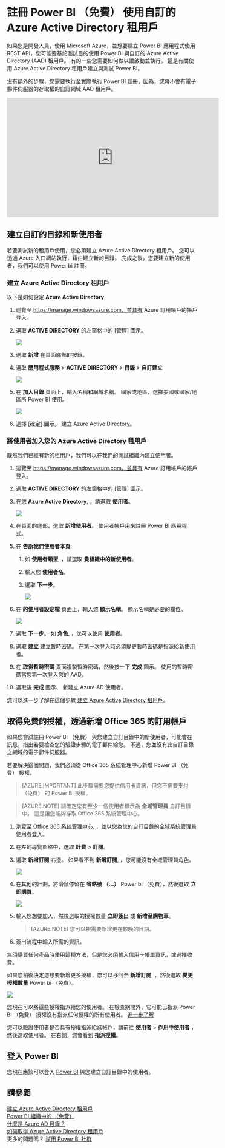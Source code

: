 <properties
pageTitle="註冊自訂的 Azure 目錄"
description="您可以為開發人員，想要測試您的 Power BI 應用程式可使用 REST API。 在您的 Azure 訂閱中建立自訂的目錄，可以讓您來嘗試隔離的環境。 有若干事項您必須要取得 Power BI 才能使用該自訂目錄。"
services="powerbi"
documentationCenter=""
authors="guyinacube"
manager="erikre"
backup=""
editor=""
tags=""
qualityFocus="monitoring"
qualityDate="8/15/2016"/>

<tags
ms.service="powerbi"
ms.devlang="NA"
ms.topic="article"
ms.tgt_pltfrm="na"
ms.workload="powerbi"
ms.date="10/10/2016"
ms.author="asaxton"/>
# 註冊 Power BI （免費） 使用自訂的 Azure Active Directory 租用戶

如果您是開發人員，使用 Microsoft Azure，並想要建立 Power BI 應用程式使用 REST API，您可能要基於測試目的使用 Power BI 與自訂的 Azure Active Directory (AAD) 租用戶。  有的一些您需要如何做以讓啟動並執行。 這是有關使用 Azure Active Directory 租用戶建立與測試 Power BI。 

沒有額外的步驟，您需要執行至實際執行 Power BI 註冊，因為，您將不會有電子郵件伺服器的存取權的自訂網域 AAD 租用戶。

<iframe width="560" height="315" src="https://www.youtube.com/embed/97IfXEWZMfU?showinfo=0" frameborder="0" allowfullscreen></iframe>

## 建立自訂的目錄和新使用者

若要測試新的租用戶使用，您必須建立 Azure Active Directory 租用戶。 您可以透過 Azure 入口網站執行，藉由建立新的目錄。 完成之後，您要建立新的使用者，我們可以使用 Power bi 註冊。

### 建立 Azure Active Directory 租用戶

以下是如何設定 **Azure Active Directory**:

 1. 巡覽至 https://manage.windowsazure.com，並具有 Azure 訂用帳戶的帳戶登入。

 2. 選取 **ACTIVE DIRECTORY** 的左窗格中的 [管理] 圖示。

    ![](media/powerbi-developer-create-an-azure-active-directory-tenant/active-directory.png)

 3. 選取 **新增** 在頁面底部的按鈕。

 4. 選取 **應用程式服務** > **ACTIVE DIRECTORY** > **目錄** > **自訂建立**

    ![](media/powerbi-developer-create-an-azure-active-directory-tenant/new-ad.png)

 5. 在 **加入目錄** 頁面上，輸入名稱和網域名稱。 國家或地區，選擇美國或國家/地區所 Power BI 使用。

    ![](media/powerbi-developer-create-an-azure-active-directory-tenant/add-directory.png)

 6. 選擇 [確定] 圖示。 建立 Azure Active Directory。

### 將使用者加入您的 Azure Active Directory 租用戶

既然我們已經有新的租用戶，我們可以在我們的測試組織內建立使用者。

1. 巡覽至 https://manage.windowsazure.com，並具有 Azure 訂用帳戶的帳戶登入。

2. 選取 **ACTIVE DIRECTORY** 的左窗格中的 [管理] 圖示。

3. 在您 **Azure Active Directory**, ，請選取 **使用者**。

    ![](media/powerbi-developer-create-an-azure-active-directory-tenant/add-ad-user.png)

4. 在頁面的底部，選取 **新增使用者**。 使用者帳戶用來註冊 Power BI 應用程式。

5. 在 **告訴我們使用者本頁**:

    1. 如 **使用者類型**, ，請選取 **貴組織中的新使用者**。
    2. 輸入您 **使用者名**。
    3. 選取 **下一步**。

        ![](media/powerbi-developer-create-an-azure-active-directory-tenant/add-ad-user2.png)

6. 在 **的使用者設定檔** 頁面上，輸入您 **顯示名稱**。 顯示名稱是必要的欄位。

    ![](media/powerbi-developer-create-an-azure-active-directory-tenant/user-profile.png)

7. 選取 **下一步**。 如 **角色**, ，您可以使用 **使用者**。

8. 選取 **建立** 建立暫時密碼。 在第一次登入時必須變更暫時密碼是指派給新使用者。

9. 在 **取得暫時密碼** 頁面複製暫時密碼，然後按一下 **完成** 圖示。 使用的暫時密碼當您第一次登入您的 AAD。

10. 選取後 **完成** 圖示、 新建立 Azure AD 使用者。

 您可以進一步了解在這個步驟 [建立 Azure Active Directory 租用戶](powerbi-developer-create-an-azure-active-directory-tenant.md)。

## 取得免費的授權，透過新增 Office 365 的訂用帳戶

如果您嘗試註冊 Power BI （免費） 與您建立自訂目錄中的新使用者，可能會在訊息，指出若要檢查您的驗證步驟的電子郵件給您。 不過，您並沒有此自訂目錄之網域的電子郵件伺服器。 

若要解決這個問題，我們必須從 Office 365 系統管理中心新增 Power BI （免費） 授權。

> [AZURE.IMPORTANT] 此步驟需要您提供信用卡資訊，但您不需要支付 （免費） 的 Power BI 授權。

> [AZURE.NOTE] 請確定您有至少一個使用者標示為 **全域管理員** 自訂目錄中。 這是讓您能夠存取 Office 365 系統管理中心。

1.  瀏覽至 [Office 365 系統管理中心](https://portal.office.com/admin/default.aspx), ，並以您為您的自訂目錄的全域系統管理員使用者登入。

2.  在左的導覽窗格中，選取 **計費** > **訂閱**。

3.  選取 **新增訂閱** 右邊。 如果看不到 **新增訂閱**, ，您可能沒有全域管理員角色。

    ![](media/powerbi-admin-powerbi-free-in-your-organization/o365-add-subscription.png)

4.  在其他的計劃，將滑鼠停留在 **省略號 （...）** Power bi （免費），然後選取 **立即購買**。

    ![](media/powerbi-admin-powerbi-free-in-your-organization/buy-powerbi-free.png)

5.  輸入您想要加入，然後選取的授權數量 **立即簽出** 或 **新增至購物車**。

    > [AZURE.NOTE] 您可以視需要新增更在較晚的日期。

6.  簽出流程中輸入所需的資訊。

無須購買任何產品時使用這種方法，但是您必須輸入信用卡帳單資訊，或選擇收費。

如果您稍後決定您想要新增更多授權，您可以移回至 **新增訂閱**, ，然後選取 **變更授權數量** Power bi （免費）。

![](media/powerbi-admin-powerbi-free-in-your-organization/change-license-quantity.png)

您現在可以將這些授權指派給您的使用者。 在檢查期間外，它可能已指派 Power BI （免費） 授權沒有指派任何授權的所有使用者。 [進一步了解](https://support.office.com/article/Assign-or-unassign-licenses-for-Office-365-for-business-997596b5-4173-4627-b915-36abac6786dc)

您可以驗證使用者是否具有授權指派給該帳戶，請前往 **使用者** > **作用中使用者** ，然後選取使用者。 在右側，您會看到 **指派授權**。

## 登入 Power BI

您現在應該可以登入 [Power BI](https://app.powerbi.com) 與您建立自訂目錄中的使用者。

## 請參閱

[建立 Azure Active Directory 租用戶](powerbi-developer-create-an-azure-active-directory-tenant.md)  
[Power BI 組織中的 （免費）](powerbi-admin-powerbi-free-in-your-organization.md)  
[什麼是 Azure AD 目錄？](https://msdn.microsoft.com/library/azure/jj573650.aspx)  
[如何取得 Azure Active Directory 租用戶](https://azure.microsoft.com/documentation/articles/active-directory-howto-tenant/)  
更多的問題嗎？ [試用 Power BI 社群](http://community.powerbi.com/)